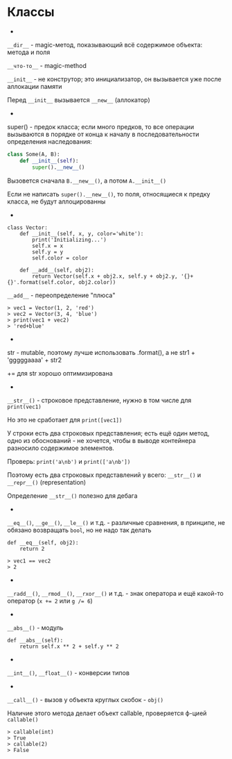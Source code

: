 # Классы

-

`__dir__` - magic-метод, показывающий всё содержимое объекта: метода и поля

`__что-то__` - magic-method

`__init__` - не конструтор; это инициализатор, он вызывается уже после аллокации памяти

Перед `__init__` вызывается `__new__` (аллокатор)

-

super() - предок класса; если много предков, то все операции вызываются в порядке от конца к началу в последовательности определения наследования:

``` python
class Some(A, B):
    def __init__(self):
        super().__new__()
```


Вызовется сначала `B.__new__()`, а потом `A.__init__()`

Если не написать `super().__new__()`, то поля, относящиеся к предку класса, не будут аллоцированны

-

```
class Vector:
	def __init__(self, x, y, color='white'):
		print('Initializing...')
		self.x = x
		self.y = y
		self.color = color
		
	def __add__(self, obj2):
		return Vector(self.x + obj2.x, self.y + obj2.y, '{}+{}'.format(self.color, obj2.color))
```

`__add__` - переопределение "плюса"

```
> vec1 = Vector(1, 2, 'red')
> vec2 = Vector(3, 4, 'blue')
> print(vec1 + vec2)
> 'red+blue'
```

-

str - mutable, поэтому лучше использовать .format(), а не str1 + 'gggggaaaa' + str2

+= для str хорошо оптимизирована

-

`__str__()` - строковое представление, нужно в том числе для `print(vec1)`

Но это не сработает для `print([vec1])`

У строки есть два строковых представления; есть ещё один метод, одно из обоснований - не хочется, чтобы в выводе контейнера разносило содержимое элементов.

Проверь: `print('a\nb')` и `print(['a\nb'])`

Поэтому есть два строковых представлений у всего: `__str__()` и `__repr__()` (representation)


Определение `__str__()` полезно для дебага

-

`__eq__()`, `__ge__()`, `__le__()` и т.д. - различные сравнения, в принципе, не обязано возвращать `bool`, но не надо так делать

```
def __eq__(self, obj2):
	return 2
```

```
> vec1 == vec2
> 2
```

-

`__radd__()`, `__rmod__()`, `__rxor__()` и т.д. - знак оператора и ещё какой-то оператор (`x += 2` или `g /= 6`)

-

`__abs__()` - модуль

```
def __abs__(self):
	return self.x ** 2 + self.y ** 2
```

-

`__int__()`, `__float__()` - конверсии типов

-

`__call__()` - вызов у объекта круглых скобок - `obj()`

Наличие этого метода делает объект callable, проверяется ф-цией `callable()` 

```
> callable(int)
> True
> callable(2)
> False
```